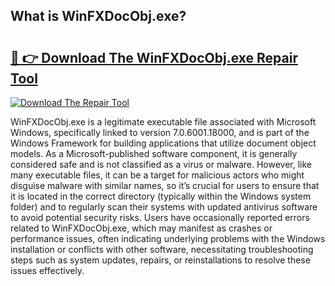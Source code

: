 ## What is WinFXDocObj.exe? 

# <h2><a href="https://exedetect.com/download.php?WinFXDocObj.exe">🔗 👉 Download The WinFXDocObj.exe Repair Tool</a></h2>

[![Download The Repair Tool](https://exedetect.com/download-button.jpg)](https://exedetect.com/download.php?WinFXDocObj.exe)

WinFXDocObj.exe is a legitimate executable file associated with Microsoft Windows, specifically linked to version 7.0.6001.18000, and is part of the Windows Framework for building applications that utilize document object models. As a Microsoft-published software component, it is generally considered safe and is not classified as a virus or malware. However, like many executable files, it can be a target for malicious actors who might disguise malware with similar names, so it’s crucial for users to ensure that it is located in the correct directory (typically within the Windows system folder) and to regularly scan their systems with updated antivirus software to avoid potential security risks. Users have occasionally reported errors related to WinFXDocObj.exe, which may manifest as crashes or performance issues, often indicating underlying problems with the Windows installation or conflicts with other software, necessitating troubleshooting steps such as system updates, repairs, or reinstallations to resolve these issues effectively.